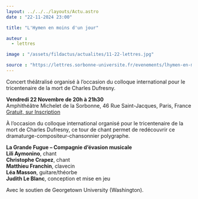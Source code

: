 ```yaml
---
layout: ../../../layouts/Actu.astro
date : "22-11-2024 23:00"

title: "L'Hymen en moins d'un jour"

auteur :
  - lettres

image : "/assets/fildactus/actualites/11-22-lettres.jpg"

source : "https://lettres.sorbonne-universite.fr/evenements/lhymen-en-moins-dun-jour"
---
```


Concert théâtralisé organisé à l’occasion du colloque international pour le tricentenaire de la mort de Charles Dufresny.

__Vendredi 22 Novembre de 20h à 21h30__  
Amphithéâtre Michelet de la Sorbonne, 46 Rue Saint-Jacques, Paris, France  
[Gratuit, sur Inscription](https://www.billetweb.fr/l-hymen-en-moins-d-un-jour)

À l’occasion du colloque international organisé pour le tricentenaire de la mort de Charles Dufresny, ce tour de chant permet de redécouvrir ce dramaturge-compositeur-chansonnier polygraphe.

__La Grande Fugue – Compagnie d’évasion musicale__  
__Lili Aymonino__, chant  
__Christophe Crapez__, chant  
__Matthieu Franchin__, clavecin  
__Léa Masson__, guitare/théorbe  
__Judith Le Blanc__, conception et mise en jeu

Avec le soutien de Georgetown University (Washington). 